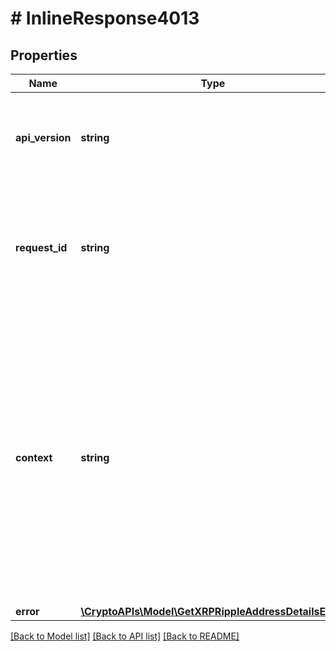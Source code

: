 # # InlineResponse4013

## Properties

Name | Type | Description | Notes
------------ | ------------- | ------------- | -------------
**api_version** | **string** | Specifies the version of the API that incorporates this endpoint. |
**request_id** | **string** | Defines the ID of the request. The &#x60;requestId&#x60; is generated by Crypto APIs and it&#39;s unique for every request. |
**context** | **string** | In batch situations the user can use the context to correlate responses with requests. This property is present regardless of whether the response was successful or returned as an error. &#x60;context&#x60; is specified by the user. | [optional]
**error** | [**\CryptoAPIs\Model\GetXRPRippleAddressDetailsE401**](GetXRPRippleAddressDetailsE401.md) |  |

[[Back to Model list]](../../README.md#models) [[Back to API list]](../../README.md#endpoints) [[Back to README]](../../README.md)
